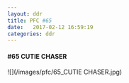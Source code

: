 ```yaml
---
layout: ddr
title: PFC #65
date:   2017-02-12 16:59:19
categories: ddr
---
```

#### **#65** CUTIE CHASER
![](/images/pfc/65_CUTIE CHASER.jpg)
